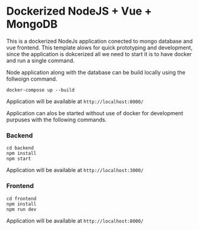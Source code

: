 # Dockerized NodeJS + Vue + MongoDB

This is a dockerized NodeJs application conected to mongo database and vue frontend. This template alows for quick prototyping and development, since the application is dokcerized all we need to start it is to have docker and run a single command.

Node application along with the database can be build locally using the follwoign command.
```
docker-compose up --build
```

Application will be available at `http://localhost:8000/`

Application can alos be started without use of docker for development purpuses with the following commands.


### Backend 
```
cd backend
npm install
npm start
```

Application will be available at `http://localhost:3000/`

### Frontend 
```
cd frontend
npm install
npm run dev
```

Application will be available at `http://localhost:8000/`
